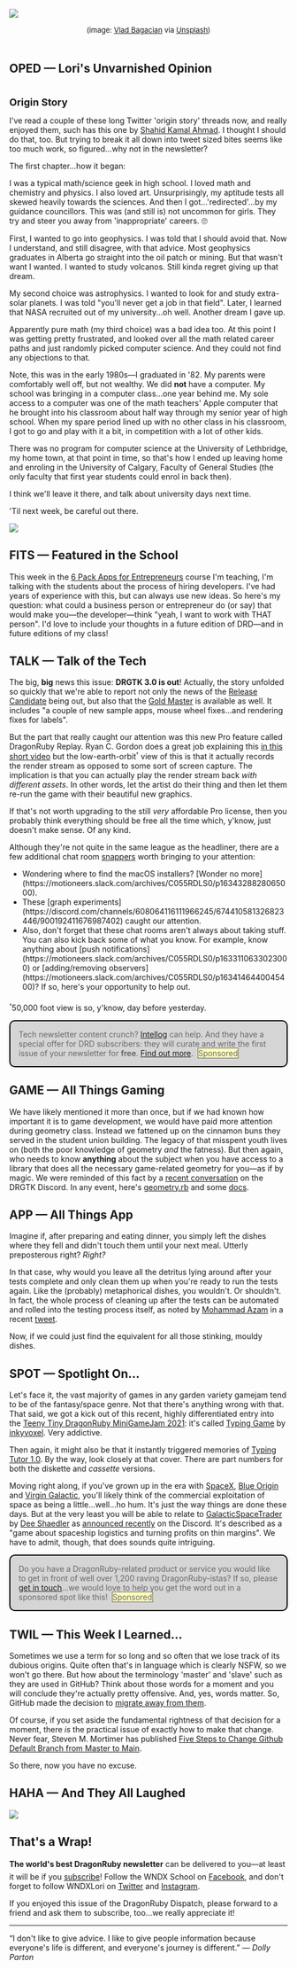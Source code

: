 <div style="display:none;font-size:0;line-height:0;max-height:0;mso-hide:all">DRD096: Origin stories, a new release of DRGTK, Dolly Parton and lots more reading in this issue!</div>

![](https://dragonrubydispatch.com/assets/images/vlad-bagacian-d1eaoAabeXs-unsplash-590x398.png)

<div style="font-size: small; text-align: center; padding-bottom: 20px;">(image: <a href="https://unsplash.com/photos/d1eaoAabeXs?utm_source=unsplash&utm_medium=referral&utm_content=creditShareLink">Vlad Bagacian</a> via <a href="https://unsplash.com">Unsplash</a>)</div>

## OPED &#8212; Lori's Unvarnished Opinion

<div style="font-size: large; text-align: left; padding-top: 20px;"><b>Origin Story</b></div>

I've read a couple of these long Twitter 'origin story' threads now, and really enjoyed them, such has this one by [Shahid Kamal Ahmad](https://twitter.com/shahidkamal/status/1436771192892018693). I thought I should do that, too. But trying to break it all down into tweet sized bites seems like too much work, so figured...why not in the newsletter?

The first chapter...how it began:

I was a typical math/science geek in high school. I loved math and chemistry and physics. I also loved art. Unsurprisingly, my aptitude tests all skewed heavily towards the sciences. And then I got...'redirected'...by my guidance councillors. This was (and still is) not uncommon for girls. They try and steer you away from 'inappropriate' careers. 🙄

First, I wanted to go into geophysics. I was told that I should avoid that. Now I understand, and still disagree, with that advice. Most geophysics graduates in Alberta go straight into the oil patch or mining. But that wasn't want I wanted. I wanted to study volcanos. Still kinda regret giving up that dream.

My second choice was astrophysics. I wanted to look for and study extra-solar planets. I was told "you'll never get a job in that field". Later, I learned that NASA recruited out of my university...oh well. Another dream I gave up.

Apparently pure math (my third choice) was a bad idea too. At this point I was getting pretty frustrated, and looked over all the math related career paths and just randomly picked computer science. And they could not find any objections to that.

Note, this was in the early 1980s&mdash;I graduated in '82. My parents were comfortably well off, but not wealthy. We did **not** have a computer. My school was bringing in a computer class...one year behind me. My sole access to a computer was one of the math teachers' Apple computer that he brought into his classroom about half way through my senior year of high school. When my spare period lined up with no other class in his classroom, I got to go and play with it a bit, in competition with a lot of other kids.

There was no program for computer science at the University of Lethbridge, my home town, at that point in time, so that's how I ended up leaving home and enroling in the University of Calgary, Faculty of General Studies (the only faculty that first year students could enrol in back then).

I think we'll leave it there, and talk about university days next time.

'Til next week, be careful out there.

![](https://dragonrubydispatch.com/assets/images/lori-olson-signature.jpg)

<div style="height: 50px"/>

## FITS &#8212; Featured in the School

This week in the [6 Pack Apps for Entrepreneurs](https://wndx.school/p/6pa-entrepreneur) course I'm teaching, I'm talking with the students about the process of hiring developers. I've had years of experience with this, but can always use new ideas. So here's my question: what could a business person or entrepreneur do (or say) that would make you&mdash;the developer&mdash;think "yeah, I want to work with THAT person". I'd love to include your thoughts in a future edition of DRD&mdash;and in future editions of my class!

## TALK &#8212; Talk of the Tech

The big, **big** news this issue: **DRGTK 3.0 is out**! Actually, the story unfolded so quickly that we're able to report not only the news of the [Release Candidate](https://discord.com/channels/608064116111966245/815289039338340414/898826706444501033) being out, but also that the [Gold Master](https://dragonruby.itch.io/dragonruby-gtk/devlog/307226/dragonruby-game-toolkit-30-gm-released) is available as well. It includes "a couple of new sample apps, mouse wheel fixes...and rendering fixes for labels".

But the part that really caught our attention was this new Pro feature called DragonRuby Replay. Ryan C. Gordon does a great job explaining this [in this short video](https://youtu.be/6DT20eXnT88) but the low-earth-orbit<span style="font-size: 7pt; vertical-align: super;">&dagger;</span> view of this is that it actually records the render stream as opposed to some sort of screen capture. The implication is that you can actually play the render stream back _with different assets_. In other words, let the artist do their thing and then let them re-run the game with their beautiful new graphics.

If that's not worth upgrading to the still _very_ affordable Pro license, then you probably think everything should be free all the time which, y'know, just doesn't make sense. Of any kind.

Although they're not quite in the same league as the headliner, there are a few additional chat room [snappers](https://en.wikipedia.org/wiki/Reach_for_the_Top#Format) worth bringing to your attention:

<ul style="margin-bottom: 20px">
	<li>
		Wondering where to find the macOS installers? [Wonder no more](https://motioneers.slack.com/archives/C055RDLS0/p1634328828065000).
	</li>
	<li>
		These [graph experiments](https://discord.com/channels/608064116111966245/674410581326823446/900192411676987402) caught our attention. 
	</li>
	<li>
		Also, don't forget that these chat rooms aren't always about taking stuff. You can also kick back some of what you know. For example, know anything about [push notifications](https://motioneers.slack.com/archives/C055RDLS0/p1633110633023000) or [adding/removing observers](https://motioneers.slack.com/archives/C055RDLS0/p1634146440045400)? If so, here's your opportunity to help out.
	</li>
</ul>

<span style="font-size: 7pt; vertical-align: super;">&dagger;</span>50,000 foot view is so, y'know, day before yesterday.

<div style="background: #D6D5D5; padding: 15px; border-style: solid; border-width: 2px; border-color: black; margin-bottom: 15px; border-radius: 10px;" ><span style="color: #666666;">Tech newsletter content crunch? <a href="https://intellog.com/content-crunch.html">Intellog</a> can help. And they have a special offer for DRD subscribers: they will curate and write the first issue of your newsletter for <b>free</b>. <a href="https://intellog.com/content-crunch.html">Find out more</a>.&nbsp;&nbsp;<span style="background-color: #FFFFBB; border-style: solid; border-width: 1px; border-color: #666666">Sponsored</span></span></div>

## GAME &#8212; All Things Gaming

We have likely mentioned it more than once, but if we had known how important it is to game development, we would have paid more attention during geometry class. Instead we fattened up on the cinnamon buns they served in the student union building. The legacy of that misspent youth lives on (both the poor knowledge of geometry _and_ the fatness). But then again, who needs to know **anything** about the subject when you have access to a library that does all the necessary game-related geometry for you&mdash;as if by magic. We were reminded of this fact by a [recent conversation](https://discord.com/channels/608064116111966245/608064116984250379/900800210433867816) on the DRGTK Discord. In any event, here's [geometry.rb](https://github.com/DragonRuby/dragonruby-game-toolkit-contrib/blob/master/dragon/geometry.rb) and some [docs](https://github.com/DragonRuby/dragonruby-game-toolkit-contrib/blob/master/dragon/geometry_docs.rb).

## APP &#8212; All Things App

Imagine if, after preparing and eating dinner, you simply left the dishes where they fell and didn't touch them until your next meal. Utterly preposterous right? _Right?_

In that case, why would you leave all the detritus lying around after your tests complete and only clean them up when you're ready to run the tests again. Like the (probably) metaphorical dishes, you wouldn't. Or shouldn't. In fact, the whole process of cleaning up after the tests can be automated and rolled into the testing process itself, as noted by [Mohammad Azam](https://www.udemy.com/user/mohammad-azam-2/) in a recent [tweet](https://twitter.com/azamsharp/status/1449467728796999687).

Now, if we could just find the equivalent for all those stinking, mouldy dishes.

## SPOT &#8212; Spotlight On...

Let's face it, the vast majority of games in any garden variety gamejam tend to be of the fantasy/space genre. Not that there's anything wrong with that. That said, we got a kick out of this recent, highly differentiated entry into the [Teeny Tiny DragonRuby MiniGameJam 2021](https://itch.io/jam/teenytiny-dragonruby-minigamejam-2021): it's called [Typing Game](https://inkyvoxel.itch.io/typing-game) by [inkyvoxel](https://twitter.com/inkyvoxel). Very addictive.

Then again, it might also be that it instantly triggered memories of [Typing Tutor 1.0](https://winworldpc.com/product/ibm-typing-tutor/100). By the way, look closely at that cover. There are part numbers for both the diskette and _cassette_ versions.

Moving right along, if you've grown up in the era with [SpaceX](https://www.spacex.com), [Blue Origin](https://www.blueorigin.com) and [Virgin Galactic](https://www.virgingalactic.com), you'll likely think of the commercial exploitation of space as being a little...well...ho hum. It's just the way things are done these days.  But at the very least you will be able to relate to [GalacticSpaceTrader](https://github.com/DSchaedler/galacticSpaceTrader) by [Dee Shaedler](https://www.dschaedler.com) as [announced recently](https://discord.com/channels/608064116111966245/674410581326823446/891094436329689128) on the Discord. It's described as a "game about spaceship logistics and turning profits on thin margins". We have to admit, though, that does sounds quite intriguing.

<div style="background: #D6D5D5; padding: 15px; border-style: solid; border-width: 2px; border-color: black; margin-bottom: 15px; border-radius: 10px;" ><span style="color: #666666;">Do you have a DragonRuby-related product or service you would like to get in front of well over 1,200 raving DragonRuby-istas? If so, please <a href="mailto:lori@wndx.com">get in touch</a>...we would love to help you get the word out in a sponsored spot like this!&nbsp;&nbsp;<span style="background-color: #FFFFBB; border-style: solid; border-width: 1px; border-color: #666666">Sponsored</span></span></div>

## TWIL &#8212; This Week I Learned...

Sometimes we use a term for so long and so often that we lose track of its dubious origins. Quite often that's in language which is clearly NSFW, so we won't go there. But how about the terminology 'master' and 'slave' such as they are used in GitHub? Think about those words for a moment and you will conclude they're actually pretty offensive. And, yes, words matter. So, GitHub made the decision to [migrate away from them](https://www.vice.com/en/article/k7qbyv/github-to-remove-masterslave-terminology-from-its-platform).

Of course, if you set aside the fundamental rightness of that decision for a moment, there _is_ the practical issue of exactly how to make that change. Never fear, Steven M. Mortimer has published [Five Steps to Change Github Default Branch from Master to Main](https://stevenmortimer.com/5-steps-to-change-github-default-branch-from-master-to-main).

So there, now you have no excuse.

## HAHA &#8212; And They All Laughed

![](https://dragonrubydispatch.com/assets/images/fun-to-fix-590x765.png)

## That's a Wrap!

**The world's best DragonRuby newsletter** can be delivered to you&#8212;at least it will be if you [subscribe](https://motivated-experimenter-209.ck.page/bd51551808)! Follow the WNDX School on [Facebook](https://www.facebook.com/wndxschool), and don't forget to follow WNDXLori on [Twitter](https://twitter.com/wndxlori) and [Instagram](https://instagram.com/wndxlori).

If you enjoyed this issue of the DragonRuby Dispatch, please forward to a friend and ask them to subscribe, too...we really appreciate it!

<hr/>

&ldquo;I don't like to give advice. I like to give people information because everyone's life is different, and everyone's journey is different.&rdquo; &mdash; <em>Dolly Parton</em>





